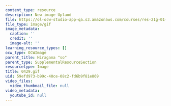 ```yaml
---
content_type: resource
description: New image Uplaod
file: https://ol-ocw-studio-app-qa.s3.amazonaws.com/courses/res-21g-01-kana-spring-2010/59efd973b99c40ce08c2fd6b9f81e869_0429.gif
file_type: image/gif
image_metadata:
  caption: ''
  credit: ''
  image-alt: ''
learning_resource_types: []
ocw_type: OCWImage
parent_title: Hiragana "so"
parent_type: SupplementalResourceSection
resourcetype: Image
title: 0429.gif
uid: 59efd973-b99c-40ce-08c2-fd6b9f81e869
video_files:
  video_thumbnail_file: null
video_metadata:
  youtube_id: null
---
```

